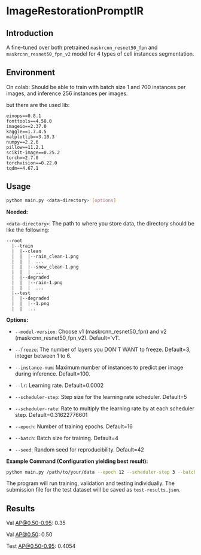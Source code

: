 # ImageRestorationPromptIR

## Introduction

A fine-tuned over both pretrained `maskrcnn_resnet50_fpn` and `maskrcnn_resnet50_fpn_v2` model for 4 types of cell instances segmentation.

## Environment

On colab: Should be able to train with batch size 1 and 700 instances per images, and inference 256 instances per images.

but there are the used lib:

```
einops==0.8.1
fonttools==4.58.0
imageio==2.37.0
kaggle==1.7.4.5
matplotlib==3.10.3
numpy==2.2.6
pillow==11.2.1
scikit-image==0.25.2
torch==2.7.0
torchvision==0.22.0
tqdm==4.67.1
```

## Usage

```bash
python main.py <data-directory> [options]
```

**Needed:**

`<data-directory>`: The path to where you store data, the directory should be like the following:

```
--root
  |--train
  |  |--clean
  |  |  |--rain_clean-1.png
  |  |  |  ...
  |  |  |--snow_clean-1.png
  |  |  |  ...
  |  |--degraded
  |  |  |--rain-1.png
  |  |  |  ...
  |--test
  |  |--degraded
  |  |  |--1.png
  |  |  ...
```

**Options:**

* `--model-version`: Choose v1 (maskrcnn_resnet50_fpn) and v2 (maskrcnn_resnet50_fpn_v2). Default='v1'.

* `--freeze`: The number of layers you DON'T WANT to freeze. Default=3, integer between 1 to 6.

* `--instance-num`: Maximum number of instances to predict per image during inference. Default=100.

* `--lr`: Learning rate. Default=0.0002

* `--scheduler-step`: Step size for the learning rate scheduler. Default=5

* `--scheduler-rate`: Rate to multiply the learning rate by at each scheduler step. Default=0.31622776601

* `--epoch`: Number of training epochs. Default=16

* `--batch`: Batch size for training. Default=4

* `--seed`: Random seed for reproducibility. Default=42

**Example Command (Configuration yielding best result):**

```bash
python main.py /path/to/your/data --epoch 12 --scheduler-step 3 --batch 1 --seed 774 --predict-instance-num 256 --model-version 'v1'
```
The program will run training, validation and testing individually. The submission file for the test dataset will be saved as `test-results.json`.

## Results

Val AP@0.50-0.95: 0.35

Val AP@0.50: 0.50

Test AP@0.50-0.95: 0.4054
